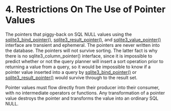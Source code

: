 # 4\. Restrictions On The Use of Pointer Values



The pointers that piggy\-back on SQL NULL values using the
[sqlite3\_bind\_pointer()](c3ref/bind_blob.html), [sqlite3\_result\_pointer()](c3ref/result_blob.html), and
[sqlite3\_value\_pointer()](c3ref/value_blob.html) interface are transient and ephemeral.
The pointers are never written into the database. The pointers
will not survive sorting. The latter fact is why there is no
sqlite3\_column\_pointer() interface, since it is impossible to
predict whether or not the query planner will insert a sort operation
prior to returning a value from a query, so it would be impossible to
know if a pointer value inserted into a query by
[sqlite3\_bind\_pointer()](c3ref/bind_blob.html) or [sqlite3\_result\_pointer()](c3ref/result_blob.html) would survive
through to the result set.




Pointer values must flow directly from their producer into their
consumer, with no intermediate operators or functions. Any transformation
of a pointer value destroys the pointer and transforms the value into
an ordinary SQL NULL.



